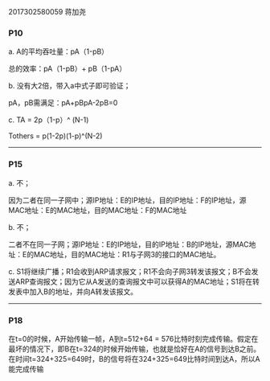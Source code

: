 2017302580059    蒋加尧

### P10

a. A的平均吞吐量：pA（1-pB）

总的效率：pA（1-pB）+ pB（1-pA）

b. 没有大2倍，带入a中式子即可验证；

pA，pB需满足：pA+pBpA-2pB=0

c. TA = 2p（1-p）^ (N-1)

 Tothers = p(1-2p)(1-p)^(N-2)



---

### P15

a. 不；

因为二者在同一子网中；源IP地址：E的IP地址，目的IP地址：F的IP地址，源MAC地址：E的MAC地址，目的MAC地址：F的MAC地址

b. 不；

二者不在同一子网；源IP地址：E的IP地址，目的IP地址：B的IP地址，源MAC地址：E的MAC地址，目的MAC地址：R1与子网3的接口的MAC地址。

c.  S1将继续广播；R1会收到ARP请求报文；R1不会向子网3转发该报文；B不会发送ARP查询报文；因为它从A发送的查询报文中可以获得A的MAC地址；S1将在转发表中加入B的地址，并向A转发该报文。

---

### P18

在t=0的时候，A开始传输一帧，A到t=512+64 = 576比特时刻完成传输。假定在最坏的情况下，即B在t=324的时候开始传输，也就是恰好在A的信号到达B之前。在时间t=324+325=649时，B的信号将在324+325=649比特时间到达A，所以A能完成传输









